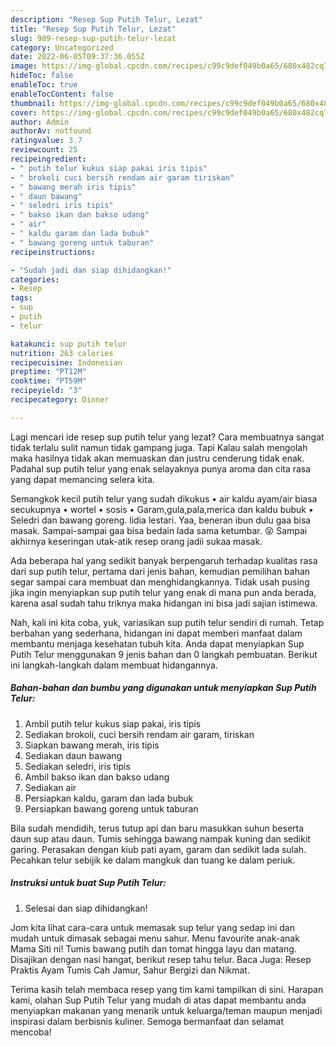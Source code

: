 ```yaml
---
description: "Resep Sup Putih Telur, Lezat"
title: "Resep Sup Putih Telur, Lezat"
slug: 989-resep-sup-putih-telur-lezat
category: Uncategorized
date: 2022-06-05T09:37:36.055Z
image: https://img-global.cpcdn.com/recipes/c99c9def049b0a65/680x482cq70/sup-putih-telur-foto-resep-utama.jpg
hideToc: false
enableToc: true
enableTocContent: false
thumbnail: https://img-global.cpcdn.com/recipes/c99c9def049b0a65/680x482cq70/sup-putih-telur-foto-resep-utama.jpg
cover: https://img-global.cpcdn.com/recipes/c99c9def049b0a65/680x482cq70/sup-putih-telur-foto-resep-utama.jpg
author: Admin
authorAv: notfound
ratingvalue: 3.7
reviewcount: 25
recipeingredient:
- " putih telur kukus siap pakai iris tipis"
- " brokoli cuci bersih rendam air garam tiriskan"
- " bawang merah iris tipis"
- " daun bawang"
- " seledri iris tipis"
- " bakso ikan dan bakso udang"
- " air"
- " kaldu garam dan lada bubuk"
- " bawang goreng untuk taburan"
recipeinstructions:

- "Sudah jadi dan siap dihidangkan!"
categories:
- Resep
tags:
- sup
- putih
- telur

katakunci: sup putih telur 
nutrition: 263 calories
recipecuisine: Indonesian
preptime: "PT12M"
cooktime: "PT59M"
recipeyield: "3"
recipecategory: Dinner

---
```



Lagi mencari ide resep sup putih telur yang lezat? Cara membuatnya sangat tidak terlalu sulit namun tidak gampang juga. Tapi Kalau salah mengolah maka hasilnya tidak akan memuaskan dan justru cenderung tidak enak. Padahal sup putih telur yang enak selayaknya punya aroma dan cita rasa yang dapat memancing selera kita.


Semangkok kecil putih telur yang sudah dikukus • air kaldu ayam/air biasa secukupnya • wortel • sosis • Garam,gula,pala,merica dan kaldu bubuk • Seledri dan bawang goreng. lidia lestari. Yaa, beneran ibun dulu gaa bisa masak. Sampai-sampai gaa bisa bedain lada sama ketumbar. 😝 Sampai akhirnya keseringan utak-atik resep orang jadii sukaa masak.

Ada beberapa hal yang sedikit banyak berpengaruh terhadap kualitas rasa dari sup putih telur, pertama dari jenis bahan, kemudian pemilihan bahan segar sampai cara membuat dan menghidangkannya. Tidak usah pusing jika ingin menyiapkan sup putih telur yang enak di mana pun anda berada, karena asal sudah tahu triknya maka hidangan ini bisa jadi sajian istimewa.


Nah, kali ini kita coba, yuk, variasikan sup putih telur sendiri di rumah. Tetap berbahan yang sederhana, hidangan ini dapat memberi manfaat dalam membantu menjaga kesehatan tubuh kita. Anda dapat menyiapkan Sup Putih Telur menggunakan 9 jenis bahan dan 0 langkah pembuatan. Berikut ini langkah-langkah dalam membuat hidangannya.

<!--inarticleads1-->

##### Bahan-bahan dan bumbu yang digunakan untuk menyiapkan Sup Putih Telur:

1. Ambil  putih telur kukus siap pakai, iris tipis
1. Sediakan  brokoli, cuci bersih rendam air garam, tiriskan
1. Siapkan  bawang merah, iris tipis
1. Sediakan  daun bawang
1. Sediakan  seledri, iris tipis
1. Ambil  bakso ikan dan bakso udang
1. Sediakan  air
1. Persiapkan  kaldu, garam dan lada bubuk
1. Persiapkan  bawang goreng untuk taburan


Bila sudah mendidih, terus tutup api dan baru masukkan suhun beserta daun sup atau daun. Tumis sehingga bawang nampak kuning dan sedikit garing. Perasakan dengan kiub pati ayam, garam dan sedikit lada sulah. Pecahkan telur sebijik ke dalam mangkuk dan tuang ke dalam periuk. 

<!--inarticleads2-->

##### Instruksi untuk buat Sup Putih Telur:


1. Selesai dan siap dihidangkan!

Jom kita lihat cara-cara untuk memasak sup telur yang sedap ini dan mudah untuk dimasak sebagai menu sahur. Menu favourite anak-anak Mama Siti ni! Tumis bawang putih dan tomat hingga layu dan matang. Disajikan dengan nasi hangat, berikut resep tahu telur. Baca Juga: Resep Praktis Ayam Tumis Cah Jamur, Sahur Bergizi dan Nikmat. 

Terima kasih telah membaca resep yang tim kami tampilkan di sini. Harapan kami, olahan Sup Putih Telur yang mudah di atas dapat membantu anda menyiapkan makanan yang menarik untuk keluarga/teman maupun menjadi inspirasi dalam berbisnis kuliner. Semoga bermanfaat dan selamat mencoba!

